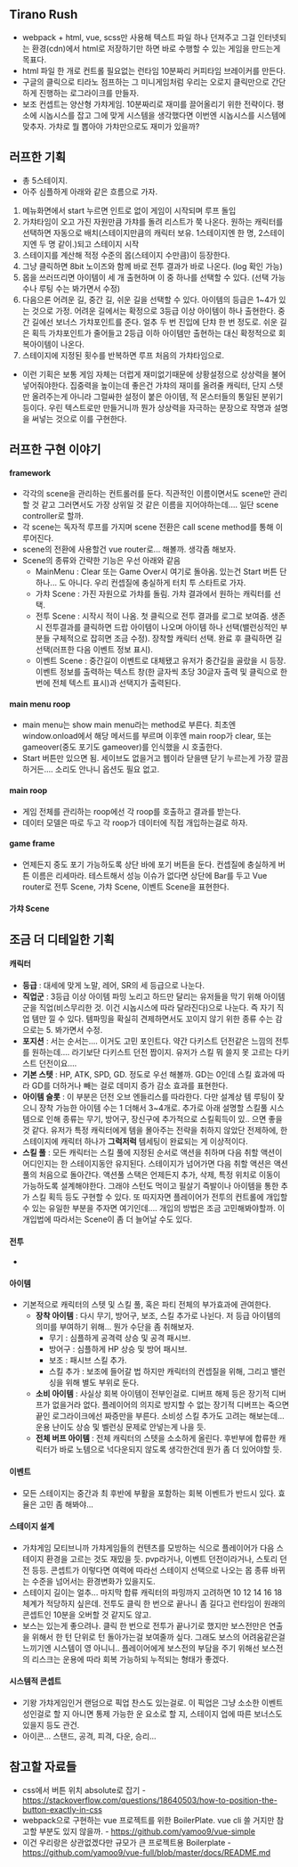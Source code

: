 ## Tirano Rush
+ webpack + html, vue, scss만 사용해 텍스트 파일 하나 던져주고 그걸 인터넷되는 환경(cdn)에서 html로 저장하기만 하면 바로 수행할 수 있는 게임을 만드는게 목표다.
+ html 파일 한 개로 컨트롤 필요없는 런타임 10분짜리 커피타임 브레이커를 만든다.
+ 구글의 클릭으로 티라노 점프하는 그 미니게임처럼 우리는 오로지 클릭만으로 간단하게 진행하는 로그라이크를 만들자.
+ 보조 컨셉트는 양산형 가챠게임. 10분짜리로 재미를 끌어올리기 위한 전략이다. 평소에 시놉시스를 잡고 그에 맞게 시스템을 생각했다면 이번엔 시놉시스를 시스템에 맞추자. 가챠로 뭘 뽑아야 가챠만으로도 재미가 있을까?

## 러프한 기획
+ 총 5스테이지.
+ 아주 심플하게 아래와 같은 흐름으로 가자.
1. 메뉴화면에서 start 누르면 인트로 없이 게임이 시작되며 루프 돌입
2. 가챠타임이 오고 가진 자원만큼 가챠를 돌려 리스트가 쭉 나온다. 원하는 캐릭터를 선택하면 자동으로 배치(스테이지만큼의 캐릭터 보유. 1스테이지엔 한 명, 2스테이지엔 두 명 같이.)되고 스테이지 시작
3. 스테이지를 계산해 적정 수준의 몹(스테이지 수만큼)이 등장한다.
4. 그냥 클릭하면 8bit 노이즈와 함께 바로 전투 결과가 바로 나온다. (log 확인 가능)
5. 몹을 쓰러뜨리면 아이템이 세 개 출현하며 이 중 하나를 선택할 수 있다. (선택 가능 수나 루팅 수는 봐가면서 수정)
6. 다음으론 어려운 길, 중간 길, 쉬운 길을 선택할 수 있다. 아이템의 등급은 1~4가 있는 것으로 가정. 어려운 길에서는 확정으로 3등급 이상 아이템이 하나 출현한다. 중간 길에선 보너스 가챠포인트를 준다. 얼추 두 번 진입에 단챠 한 번 정도로. 쉬운 길은 획득 가챠포인트가 줄어들고 2등급 이하 아이템만 출현하는 대신 확정적으로 회복아이템이 나온다.
7. 스테이지에 지정된 횟수를 반복하면 루프 처음의 가챠타임으로.

+ 이런 기획은 보통 게임 자체는 더럽게 재미없기때문에 상황설정으로 상상력을 불어넣어줘야한다. 집중력을 높이는데 좋은건 가챠의 재미를 올려줄 캐릭터, 단지 스텟만 올려주는게 아니라 그럴싸한 설정이 붙은 아이템, 적 몬스터들의 통일된 분위기 등이다. 우린 텍스트로만 만들거니까 뭔가 상상력을 자극하는 문장으로 작명과 설명을 써넣는 것으로 이를 구현한다.

## 러프한 구현 이야기
#### framework
+ 각각의 scene을 관리하는 컨트롤러를 둔다. 직관적인 이름이면서도 scene만 관리할 것 같고 그러면서도 가장 상위일 것 같은 이름을 지어야하는데.... 일단 scene controller로 할까.
+ 각 scene는 독자적 루프를 가지며 scene 전환은 call scene method를 통해 이루어진다.
+ scene의 전환에 사용할건 vue router로... 해볼까. 생각좀 해보자.
+ Scene의 종류와 간략한 기능은 우선 아래와 같음
    * MainMenu : Clear 또는 Game Over시 여기로 돌아옴. 있는건 Start 버튼 단 하나... 도 아니다. 우리 컨셉질에 충실하게 터치 투 스타트로 가자.
    * 가챠 Scene : 가진 자원으로 가챠를 돌림. 가챠 결과에서 원하는 캐릭터를 선택.
    * 전투 Scene : 시작시 적이 나옴. 첫 클릭으로 전투 결과를 로그로 보여줌. 생존시 전투결과를 클릭하면 드랍 아이템이 나오며 아이템 하나 선택(밸런싱적인 부분들 구체적으로 잡히면 조금 수정). 장착할 캐릭터 선택. 완료 후 클릭하면 길 선택(러프한 다음 이벤트 정보 표시). 
    * 이벤트 Scene : 중간길이 이벤트로 대체됐고 유저가 중간길을 골랐을 시 등장. 이벤트 정보를 출력하는 텍스트 창(한 글자씩 초당 30글자 출력 및 클릭으로 한 번에 전체 텍스트 표시)과 선택지가 출력된다.
    
#### main menu roop
+ main menu는 show main menu라는 method로 부른다. 최초엔 window.onload에서 해당 메서드를 부르며 이후엔 main roop가 clear, 또는 gameover(중도 포기도 gameover)를 인식했을 시 호출한다.
+ Start 버튼만 있으면 됨. 세이브도 없을거고 웹이라 닫을땐 닫기 누르는게 가장 깔끔하거든.... 소리도 안나니 옵션도 필요 없고.

#### main roop
+ 게임 전체를 관리하는 roop에선 각 roop를 호출하고 결과를 받는다.
+ 데이터 모델은 따로 두고 각 roop가 데이터에 직접 개입하는걸로 하자.

#### game frame
+ 언제든지 중도 포기 가능하도록 상단 바에 포기 버튼을 둔다. 컨셉질에 충실하게 버튼 이름은 리세마라. 테스트해서 성능 이슈가 없다면 상단에 Bar를 두고 Vue router로 전투 Scene, 가챠 Scene, 이벤트 Scene을 표현한다.

#### 가챠 Scene

## 조금 더 디테일한 기획
#### 캐릭터
+ **등급** : 대세에 맞게 노말, 레어, SR의 세 등급으로 나눈다.
+ **직업군** : 3등급 이상 아이템 파밍 노리고 하드만 달리는 유저들을 막기 위해 아이템군을 직업(비스무리한 것. 이건 시놉시스에 따라 달라진다)으로 나눈다. 즉 자기 직업 템만 낄 수 있다. 템파밍을 확실히 견제하면서도 꼬이지 않기 위한 종류 수는 감으로는 5. 봐가면서 수정.
+ **포지션** : 서는 순서는.... 이거도 고민 포인트다. 약간 다키스트 던전같은 느낌의 전투를 원하는데.... 라기보단 다키스트 던전 짭이지. 유저가 스킬 뭐 쓸지 못 고르는 다키스트 던전이요....
+ **기본 스텟** : HP, ATK, SPD, GD. 정도로 우선 해볼까. GD는 0인데 스킬 효과에 따라 GD를 더하거나 빼는 걸로 데미지 증가 감소 효과를 표현한다.
+ **아이템 슬롯** : 이 부분은 던전 오브 엔들리스를 따라한다. 다만 설계상 템 루팅이 잦으니 장착 가능한 아이템 수는 1 더해서 3~4개로. 추가로 아래 설명할 스킬풀 시스템으로 인해 종류는 무기, 방어구, 장신구에 추가적으로 스킬획득이 있.. 으면 좋을 것 같다. 유저가 특정 캐릭터에게 템을 몰아주는 전략을 취하지 않았단 전제하에, 한 스테이지에 캐릭터 하나가 **그럭저럭** 템세팅이 완료되는 게 이상적이다.
+ **스킬 풀** : 모든 캐릭터는 스킬 풀에 지정된 순서로 액션을 취하며 다음 취할 액션이 어디인지는 한 스테이지동안 유지된다. 스테이지가 넘어가면 다음 취할 액션은 액션풀의 처음으로 돌아간다. 액션풀 스택은 언제든지 추가, 삭제, 특정 위치로 이동이 가능하도록 설계해야한다. 그래야 스턴도 먹이고 필살기 즉발이나 아이템을 통한 추가 스킬 획득 등도 구현할 수 있다. 또 따지자면 플레이어가 전투의 컨트롤에 개입할 수 있는 유일한 부분을 주자면 여기인데.... 개입의 방법은 조금 고민해봐야할까. 이 개입법에 따라서는 Scene이 좀 더 늘어날 수도 있다.

#### 전투
+ 
#### 아이템
+ 기본적으로 캐릭터의 스텟 및 스킬 풀, 혹은 파티 전체의 부가효과에 관여한다.
    * **장착 아이템** : 다시 무기, 방어구, 보조, 스킬 추가로 나뉜다. 저 등급 아이템의 의미를 부여하기 위해... 뭔가 수단을 좀 취해보자.
        + 무기 : 심플하게 공격력 상승 및 공격 패시브.
        + 방어구 : 심플하게 HP 상승 및 방어 패시브.
        + 보조 : 패시브 스킬 추가.
        + 스킬 추가 : 보조에 들어갈 법 하지만 캐릭터의 컨셉질을 위해, 그리고 밸런싱을 위해 별도 부위로 둔다.
    * **소비 아이템** : 사실상 회복 아이템이 전부인걸로. 디버프 해제 등은 장기적 디버프가 없을거라 없다. 플레이어의 의지로 방지할 수 없는 장기적 디버프는 죽으면 끝인 로그라이크에선 짜증만을 부른다. 소비성 스킬 추가도 고려는 해보는데... 운용 난이도 상승 및 벨런싱 문제로 안넣는게 나을 듯.
    * **전체 버프 아이템** : 전체 캐릭터의 스텟을 소소하게 올린다. 후반부에 합류한 캐릭터가 바로 노템으로 넉다운되지 않도록 생각한건데 뭔가 좀 더 있어야할 듯.
#### 이벤트
+ 모든 스테이지는 중간과 최 후반에 부활을 포함하는 회복 이벤트가 반드시 있다. 효율은 고민 좀 해봐야...
#### 스테이지 설계
+ 가챠게임 모티브니까 가챠게임들의 컨텐츠를 모방하는 식으로 플레이어가 다음 스테이지 환경을 고르는 것도 재밌을 듯. pvp라거나, 이벤트 던전이라거나, 스토리 던전 등등. 콘셉트가 이렇다면 여력에 따라선 스테이지 선택으로 나오는 몹 종류 바뀌는 수준을 넘어서는 환경변화가 있을지도. 
+ 스테이지 길이는 얼추... 마지막 합류 캐릭터의 파밍까지 고려하면 10 12 14 16 18 체계가 적당하지 싶은데. 전투도 클릭 한 번으로 끝나니 좀 길다고 런타임이 원래의 콘셉트인 10분을 오버할 것 같지도 않고.
+ 보스는 있는게 좋으려나. 클릭 한 번으로 전투가 끝나기로 했지만 보스전만은 연출을 위해서 한 턴 단위로 턴 돌아가는걸 보여줄까 싶다. 그래도 보스의 어려움같은걸 느끼기엔 시스템이 영 아니니.. 플레이어에게 보스전의 부담을 주기 위해선 보스전의 리스크는 운용에 따라 회복 가능하되 누적되는 형태가 좋겠다. 
#### 시스템적 콘셉트
+ 기왕 가챠게임인거 랜덤으로 픽업 찬스도 있는걸로. 이 픽업은 그냥 소소한 이벤트성인걸로 할 지 아니면 통제 가능한 운 요소로 할 지, 스테이지 업에 따른 보너스도 있을지 등도 관건.
+ 아이콘... 스탠드, 공격, 피격, 다운, 승리...

## 참고할 자료들
+ css에서 버튼 위치 absolute로 잡기 - https://stackoverflow.com/questions/18640503/how-to-position-the-button-exactly-in-css
+ webpack으로 구현하는 vue 프로젝트를 위한 BoilerPlate. vue cli 쓸 거지만 참고할 부분도 있지 않을까. - https://github.com/yamoo9/vue-simple
+ 이건 우리랑은 상관없겠다만 규모가 큰 프로젝트용 Boilerplate - https://github.com/yamoo9/vue-full/blob/master/docs/README.md

